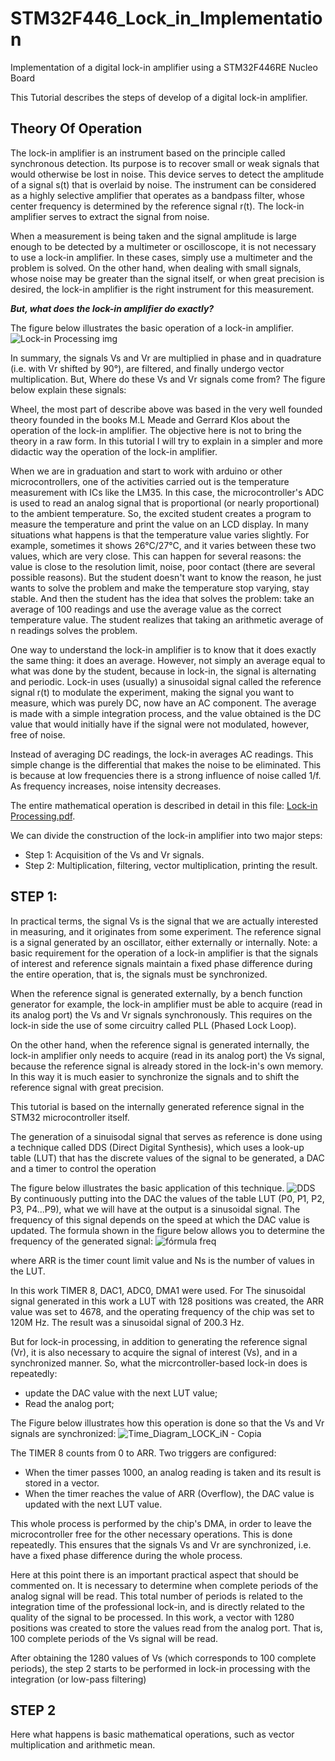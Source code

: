 # STM32F446_Lock_in_Implementation
Implementation of a digital lock-in amplifier using a STM32F446RE Nucleo Board

This Tutorial describes the steps of develop of a digital lock-in amplifier.

## **Theory Of Operation**
The lock-in amplifier is an instrument based on the principle called synchronous detection.
Its purpose is to recover small or weak signals that would otherwise be lost in noise. This device serves to detect the amplitude of a signal s(t) that is overlaid by noise. The instrument can be considered as a highly selective amplifier that operates as a bandpass filter, whose center frequency is determined by the reference signal r(t). The lock-in amplifier serves to extract the signal from noise.

When a measurement is being taken and the signal amplitude is large enough to be detected by a multimeter or oscilloscope, it is not necessary to use a lock-in amplifier. In these cases, simply use a multimeter and the problem is solved. On the other hand, when dealing with small signals, whose noise may be greater than the signal itself, or when great precision is desired, the lock-in amplifier is the right instrument for this measurement.

***But, what does the lock-in amplifier do exactly?***

The figure below illustrates the basic operation of a lock-in amplifier.
![Lock-in Processing img](https://user-images.githubusercontent.com/114233216/228120262-0e5bbd8e-1b59-4e33-bd7d-913f8ae0ed24.png)

In summary, the signals Vs and Vr are multiplied in phase and in quadrature (i.e. with Vr shifted by 90°), are filtered, and finally undergo vector multiplication. 
But, Where do these Vs and Vr signals come from? The figure below explain these signals:



Wheel, the most part of describe above was based in the very well founded theory founded in the books M.L Meade and Gerrard Klos about the operation of the lock-in amplifier. The objective here is not to bring the theory in a raw form. In this tutorial I will try to explain in a simpler and more didactic way the operation of the lock-in amplifier.

When we are in graduation and start to work with arduino or other microcontrollers, one of the activities carried out is the temperature measurement with ICs like the LM35. In this case, the microcontroller's ADC is used to read an analog signal that is proportional (or nearly proportional) to the ambient temperature.
So, the excited student creates a program to measure the temperature and print the value on an LCD display. In many situations what happens is that the temperature value varies slightly. For example, sometimes it shows 26°C/27°C, and it varies between these two values, which are very close. This can happen for several reasons: the value is close to the resolution limit, noise, poor contact (there are several possible reasons). But the student doesn't want to know the reason, he just wants to solve the problem and make the temperature stop varying, stay stable. And then the student has the idea that solves the problem: take an average of 100 readings and use the average value as the correct temperature value.
The student realizes that taking an arithmetic average of n readings solves the problem.

One way to understand the lock-in amplifier is to know that it does
exactly the same thing: it does an average. However, not simply an average equal to what was done by the student, because in lock-in, the signal is alternating and periodic. Lock-in uses (usually) a sinusoidal signal called the reference signal r(t) to modulate the experiment, making the signal you want to measure, which was purely DC, now have an AC component. The average is made with a simple integration process, and the value obtained is the DC value that would initially have if the signal were not modulated, however, free of noise.

Instead of averaging DC readings, the lock-in averages AC readings. This simple change is the differential that makes the noise to be eliminated. This is because at low frequencies there is a strong influence of noise called 1/f. As frequency increases, noise intensity decreases.


The entire mathematical operation is described in detail in this file:
[Lock-in Processing.pdf](https://github.com/BernardoLima92/STM32F446_Lock_in_V01/files/11084935/Lock-in.Processing.pdf).

We can divide the construction of the lock-in amplifier into two major steps:
- Step 1: Acquisition of the Vs and Vr signals.
- Step 2: Multiplication, filtering, vector multiplication, printing the result.

## **STEP 1**:

In practical terms, the signal Vs is the signal that we are actually interested in measuring, and it originates from some experiment. The reference signal is a signal generated by an oscillator, either externally or internally.
Note: a basic requirement for the operation of a lock-in amplifier is that the signals of interest and reference signals maintain a fixed phase difference during the entire operation, that is, the signals must be synchronized.

When the reference signal is generated externally, by a bench function generator for example, the lock-in amplifier must be able to acquire (read in its analog port) the Vs and Vr signals synchronously. This requires on the lock-in side the use of some circuitry called PLL (Phased Lock Loop). 

On the other hand, when the reference signal is generated internally, the lock-in amplifier only needs to acquire (read in its analog port) the Vs signal, because the reference signal is already stored in the lock-in's own memory. In this way it is much easier to synchronize the signals and to shift the reference signal with great precision.

This tutorial is based on the internally generated reference signal in the STM32 microcontroller itself.

The generation of a sinuisodal signal that serves as reference is done using a technique called DDS (Direct Digital Synthesis), which uses a look-up table (LUT) that has the discrete values of the signal to be generated, a DAC and a timer to control the operation

The figure below illustrates the basic application of this technique.
![DDS](https://user-images.githubusercontent.com/114233216/228123336-85b45063-5246-4f05-8874-0763f3bbaa47.png)
By continuously putting into the DAC the values of the table LUT (P0, P1, P2, P3, P4...P9), what we will have at the output is a sinusoidal signal. The frequency of this signal depends on the speed at which the DAC value is updated. The formula shown in the figure below allows you to determine the frequency of the generated signal:
![fórmula freq](https://user-images.githubusercontent.com/114233216/228124701-86719bdb-cea5-456b-adba-2666c9f49f28.png)

where ARR is the timer count limit value and Ns is the number of values in the LUT.

In this work TIMER 8, DAC1, ADC0, DMA1 were used. For The sinusoidal signal generated in this work a LUT with 128 positions was created, the ARR value was set to 4678, and the operating frequency of the chip was set to 120M Hz. The result was a sinusoidal signal of 200.3 Hz.

But for lock-in processing, in addition to generating the reference signal (Vr), it is also necessary to acquire the signal of interest (Vs), and in a synchronized manner. So, what the micrcontroller-based lock-in does is repeatedly:
- update the DAC value with the next LUT value;
- Read the analog port;

The Figure below illustrates how this operation is done so that the Vs and Vr signals are synchronized:
![Time_Diagram_LOCK_iN - Copia](https://user-images.githubusercontent.com/114233216/228126642-294dc2ca-91f8-4ce7-97cb-6b75fbf4af20.png)

The TIMER 8 counts from 0 to ARR. Two triggers are configured:
- When the timer passes 1000, an analog reading is taken and its result is stored in a vector.
- When the timer reaches the value of ARR (Overflow), the DAC value is updated with the next LUT value.

This whole process is performed by the chip's DMA, in order to leave the microcontroller free for the other necessary operations. This is done repeatedly. This ensures that the signals Vs and Vr are synchronized, i.e. have a fixed phase difference during the whole process.

Here at this point there is an important practical aspect that should be commented on. It is necessary to determine when complete periods of the analog signal will be read. This total number of periods is related to the integration time of the professional lock-in, and is directly related to the quality of the signal to be processed.
In this work, a vector with 1280 positions was created to store the values read from the analog port. That is, 100 complete periods of the Vs signal will be read.

After obtaining the 1280 values of Vs (which corresponds to 100 complete periods), the step 2 starts to be performed in lock-in processing with the integration (or low-pass filtering)

## **STEP 2**
Here what happens is basic mathematical operations, such as vector multiplication and arithmetic mean.


